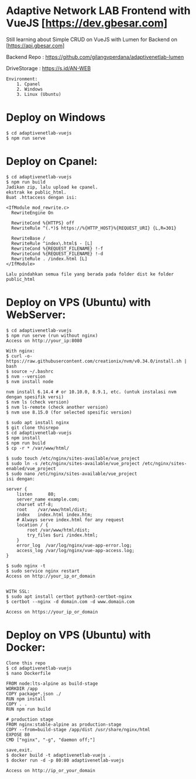 # Adaptive Network LAB Frontend with VueJS [https://dev.gbesar.com]
   Still learning about Simple CRUD on VueJS with Lumen for Backend on [https://api.gbesar.com]
   
   Backend Repo : https://github.com/gilangvperdana/adaptivenetlab-lumen
   
   DriveStorage : https://s.id/AN-WEB
   
```Environment to Deploy:
Environment:
    1. Cpanel
    2. Windows
    3. Linux (Ubuntu)
```
# Deploy on Windows
```
$ cd adaptivenetlab-vuejs
$ npm run serve
```

# Deploy on Cpanel:
```
$ cd adaptivenetlab-vuejs
$ npm run build
Jadikan zip, lalu upload ke cpanel.
ekstrak ke public_html.
Buat .httaccess dengan isi:

<IfModule mod_rewrite.c>
  RewriteEngine On
  
  RewriteCond %{HTTPS} off
  RewriteRule ^(.*)$ https://%{HTTP_HOST}%{REQUEST_URI} {L,R=301}
  
  RewriteBase /
  RewriteRule ^index\.html$ - [L]
  RewriteCond %{REQUEST_FILENAME} !-f
  RewriteCond %{REQUEST_FILENAME} !-d
  RewriteRule . /index.html [L]
</IfModule>

Lalu pindahkan semua file yang berada pada folder dist ke folder public_html
```
# Deploy on VPS (Ubuntu) with WebServer:
```
$ cd adaptivenetlab-vuejs
$ npm run serve (run without nginx)
Access on http://your_ip:8080

With nginx:
$ curl -o- https://raw.githubusercontent.com/creationix/nvm/v0.34.0/install.sh | bash
$ source ~/.bashrc
$ nvm --version
$ nvm install node

nvm install 6.14.4 # or 10.10.0, 8.9.1, etc. (untuk instalasi nvm dengan spesifik versi)
$ nvm ls (check version)
$ nvm ls-remote (check another version)
$ nvm use 8.15.0 (for selected spesific version)

$ sudo apt install nginx
$ git clone thisrepo
$ cd adaptivenetlab-vuejs
$ npm install
$ npm run build
$ cp -r * /var/www/html/

$ sudo touch /etc/nginx/sites-available/vue_project
$ sudo ln -s /etc/nginx/sites-available/vue_project /etc/nginx/sites-enabled/vue_project
$ sudo nano /etc/nginx/sites-available/vue_project
isi dengan:

server {
    listen      80;
    server_name example.com;
    charset utf-8;
    root    /var/www/html/dist;
    index   index.html index.htm;
    # Always serve index.html for any request
    location / {
        root /var/www/html/dist;
        try_files $uri /index.html;
    }
    error_log  /var/log/nginx/vue-app-error.log;
    access_log /var/log/nginx/vue-app-access.log;
}

$ sudo nginx -t
$ sudo service nginx restart
Access on http://your_ip_or_domain


WITH SSL:
$ sudo apt install certbot python3-certbot-nginx
$ certbot --nginx -d domain.com -d www.domain.com

Access on https://your_ip_or_domain
```

# Deploy on VPS (Ubuntu) with Docker:
```
Clone this repo
$ cd adaptivenetlab-vuejs
$ nano Dockerfile

FROM node:lts-alpine as build-stage
WORKDIR /app
COPY package*.json ./
RUN npm install
COPY . .
RUN npm run build

# production stage
FROM nginx:stable-alpine as production-stage
COPY --from=build-stage /app/dist /usr/share/nginx/html
EXPOSE 80
CMD ["nginx", "-g", "daemon off;"]

save,exit.
$ docker build -t adaptivenetlab-vuejs .
$ docker run -d -p 80:80 adaptivenetlab-vuejs

Access on http://ip_or_your_domain
```

